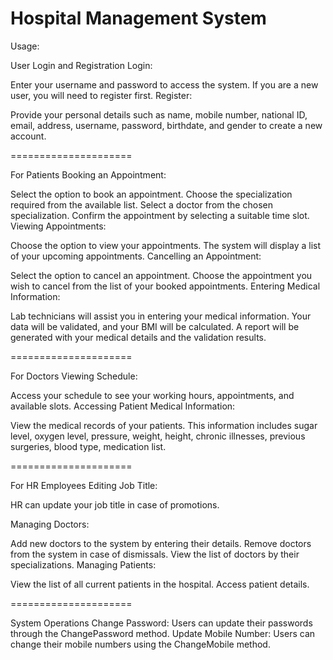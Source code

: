 
Hospital Management System
==========================

Usage:

User Login and Registration
Login:

Enter your username and password to access the system.
If you are a new user, you will need to register first.
Register:

Provide your personal details such as name, mobile number, national ID, email, address, username, password, birthdate, and gender to create a new account.

===================== 

For Patients
Booking an Appointment:

Select the option to book an appointment.
Choose the specialization required from the available list.
Select a doctor from the chosen specialization.
Confirm the appointment by selecting a suitable time slot.
Viewing Appointments:

Choose the option to view your appointments.
The system will display a list of your upcoming appointments.
Cancelling an Appointment:

Select the option to cancel an appointment.
Choose the appointment you wish to cancel from the list of your booked appointments.
Entering Medical Information:

Lab technicians will assist you in entering your medical information.
Your data will be validated, and your BMI will be calculated.
A report will be generated with your medical details and the validation results.

=====================

For Doctors
Viewing Schedule:

Access your schedule to see your working hours, appointments, and available slots.
Accessing Patient Medical Information:

View the medical records of your patients.
This information includes sugar level, oxygen level, pressure, weight, height, chronic illnesses, previous surgeries, blood type, medication list.

=====================

For HR Employees
Editing Job Title:

HR can update your job title in case of promotions.

Managing Doctors:

Add new doctors to the system by entering their details.
Remove doctors from the system in case of dismissals.
View the list of doctors by their specializations.
Managing Patients:

View the list of all current patients in the hospital.
Access patient details.

===================== 

System Operations
Change Password:
Users can update their passwords through the ChangePassword method.
Update Mobile Number:
Users can change their mobile numbers using the ChangeMobile method.
